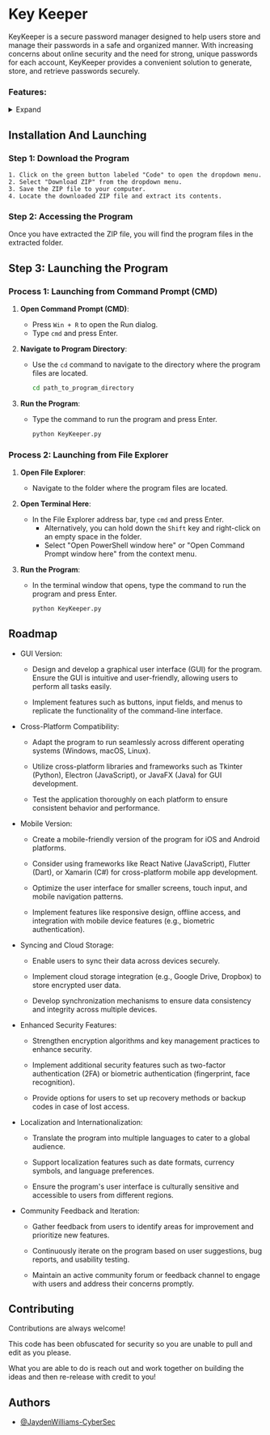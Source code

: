 
# Key Keeper

KeyKeeper is a secure password manager designed to help users store and manage their passwords in a safe and organized manner. With increasing concerns about online security and the need for strong, unique passwords for each account, KeyKeeper provides a convenient solution to generate, store, and retrieve passwords securely.

### Features:
<details>
  <summary>Expand</summary>
  
### Password Generation:
    KeyKeeper offers a robust password generation feature, allowing users to create strong and random passwords with customizable options. Users can specify the desired length of the password and choose to include uppercase letters, lowercase letters, numbers, and symbols.

### Secure Storage:
  Passwords are securely stored using industry-standard encryption techniques. The program encrypts sensitive data using a master key, ensuring that only authorized users with the correct passphrase can access the stored passwords.

### User Management:
  KeyKeeper supports multiple user accounts, enabling users to create and manage separate password databases for different users or purposes. Each user account is protected with its own master key, providing an additional layer of security.

### Intuitive Interface:
  The program features a user-friendly interface, making it easy for users to navigate and manage their password data. The interface provides clear prompts and instructions for tasks such as creating new passwords, saving passwords, and retrieving passwords.
</details>

## Installation And Launching

### Step 1: Download the Program
    1. Click on the green button labeled "Code" to open the dropdown menu.
    2. Select "Download ZIP" from the dropdown menu.
    3. Save the ZIP file to your computer.
    4. Locate the downloaded ZIP file and extract its contents.

### Step 2: Accessing the Program

Once you have extracted the ZIP file, you will find the program files in the extracted folder.

## Step 3: Launching the Program

### Process 1: Launching from Command Prompt (CMD)

1. **Open Command Prompt (CMD)**:
   - Press `Win + R` to open the Run dialog.
   - Type `cmd` and press Enter.

2. **Navigate to Program Directory**:
   - Use the `cd` command to navigate to the directory where the program files are located.
     ```bash
     cd path_to_program_directory
     ```

3. **Run the Program**:
   - Type the command to run the program and press Enter.
     ```bash
     python KeyKeeper.py
     ```

### Process 2: Launching from File Explorer

1. **Open File Explorer**:
   - Navigate to the folder where the program files are located.

2. **Open Terminal Here**:
   - In the File Explorer address bar, type `cmd` and press Enter.
     - Alternatively, you can hold down the `Shift` key and right-click on an empty space in the folder.
     - Select "Open PowerShell window here" or "Open Command Prompt window here" from the context menu.

3. **Run the Program**:
   - In the terminal window that opens, type the command to run the program and press Enter.
     ```bash
     python KeyKeeper.py
     ```
## Roadmap

- GUI Version:
        
    * Design and develop a graphical user interface (GUI) for the program.
        Ensure the GUI is intuitive and user-friendly, allowing users to perform all tasks easily.

    * Implement features such as buttons, input fields, and menus to replicate the functionality of the command-line interface.

 - Cross-Platform Compatibility:

    * Adapt the program to run seamlessly across different operating systems (Windows, macOS, Linux).

    * Utilize cross-platform libraries and frameworks such as Tkinter (Python), Electron (JavaScript), or JavaFX (Java) for GUI development.

    * Test the application thoroughly on each platform to ensure consistent behavior and performance.

- Mobile Version:

    * Create a mobile-friendly version of the program for iOS and Android platforms.

    * Consider using frameworks like React Native (JavaScript), Flutter (Dart), or Xamarin (C#) for cross-platform mobile app development.

    * Optimize the user interface for smaller screens, touch input, and mobile navigation patterns.

    * Implement features like responsive design, offline access, and integration with mobile device features (e.g., biometric authentication).

- Syncing and Cloud Storage:

    * Enable users to sync their data across devices securely.

    * Implement cloud storage integration (e.g., Google Drive, Dropbox) to store encrypted user data.

    * Develop synchronization mechanisms to ensure data consistency and integrity across multiple devices.

- Enhanced Security Features:

    * Strengthen encryption algorithms and key management practices to enhance security.

    * Implement additional security features such as two-factor authentication (2FA) or biometric authentication (fingerprint, face recognition).

    * Provide options for users to set up recovery methods or backup codes in case of lost access.

- Localization and Internationalization:

    * Translate the program into multiple languages to cater to a global audience.

    * Support localization features such as date formats, currency symbols, and language preferences.

    * Ensure the program's user interface is culturally sensitive and accessible to users from different regions.

- Community Feedback and Iteration:

    * Gather feedback from users to identify areas for improvement and prioritize new features.

    * Continuously iterate on the program based on user suggestions, bug reports, and usability testing.
        
    * Maintain an active community forum or feedback channel to engage with users and address their concerns promptly.
## Contributing

Contributions are always welcome!

This code has been obfuscated for security so you are unable to pull and edit as you please.

What you are able to do is reach out and work together on building the ideas and then re-release with credit to you!

## Authors

- [@JaydenWilliams-CyberSec](https://www.github.com/JaydenWilliams-CyberSec)

